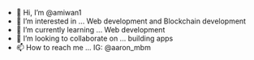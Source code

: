- 👋 Hi, I’m @amiwan1
- 👀 I’m interested in ... Web development and Blockchain development
- 🌱 I’m currently learning ... Web development
- 💞️ I’m looking to collaborate on ... building apps 
- 📫 How to reach me ... IG: @aaron_mbm

<!---
amiwan1/amiwan1 is a ✨ special ✨ repository because its `README.md` (this file) appears on your GitHub profile.
You can click the Preview link to take a look at your changes.
--->
